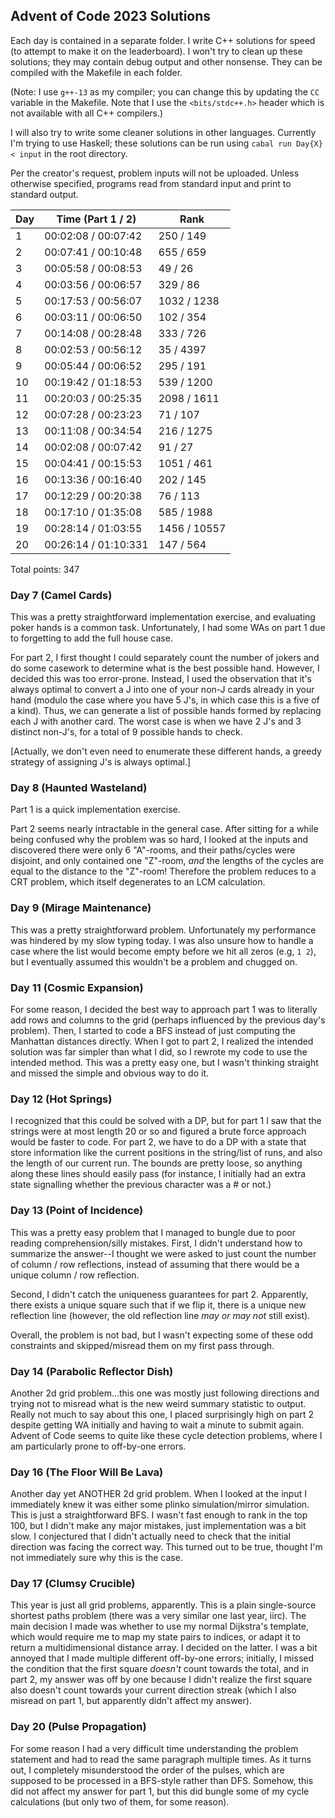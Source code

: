 ## Advent of Code 2023 Solutions

Each day is contained in a separate folder.
I write C++ solutions for speed (to attempt to make it on the leaderboard). I won't try to clean up these solutions; they may contain debug output and other nonsense. They can be compiled with the Makefile in each folder.

(Note: I use `g++-13` as my compiler; you can change this by updating the `CC` variable in the Makefile.
 Note that I use the `<bits/stdc++.h>` header which is not available with all C++ compilers.)

I will also try to write some cleaner solutions in other languages.
Currently I'm trying to use Haskell; these solutions can be run using `cabal run Day{X} < input` in the root directory.

Per the creator's request, problem inputs will not be uploaded.
Unless otherwise specified, programs read from standard input and print to standard output.

| Day  | Time (Part 1 / 2)    | Rank          |
|------|----------------------|---------------|
|  1   | 00:02:08 / 00:07:42  |  250 /   149  | 
|  2   | 00:07:41 / 00:10:48  |  655 /   659  |
|  3   | 00:05:58 / 00:08:53  |   49 /    26  |
|  4   | 00:03:56 / 00:06:57  |  329 /    86  |
|  5   | 00:17:53 / 00:56:07  | 1032 /  1238  |
|  6   | 00:03:11 / 00:06:50  |  102 /   354  |
|  7   | 00:14:08 / 00:28:48  |  333 /   726  |
|  8   | 00:02:53 / 00:56:12  |   35 /  4397  |
|  9   | 00:05:44 / 00:06:52  |  295 /   191  |
| 10   | 00:19:42 / 01:18:53  |  539 /  1200  |
| 11   | 00:20:03 / 00:25:35  | 2098 /  1611  |
| 12   | 00:07:28 / 00:23:23  |   71 /   107  |
| 13   | 00:11:08 / 00:34:54  |  216 /  1275  |
| 14   | 00:02:08 / 00:07:42  |   91 /    27  |
| 15   | 00:04:41 / 00:15:53  | 1051 /   461  |
| 16   | 00:13:36 / 00:16:40  |  202 /   145  |
| 17   | 00:12:29 / 00:20:38  |   76 /   113  |
| 18   | 00:17:10 / 01:35:08  |  585 /  1988  |
| 19   | 00:28:14 / 01:03:55  | 1456 / 10557  |
| 20   | 00:26:14 / 01:10:331 |  147 /   564  |

Total points: 347

### Day 7 (Camel Cards)

This was a pretty straightforward implementation exercise, and evaluating poker hands is a common task.
Unfortunately, I had some WAs on part 1 due to forgetting to add the full house case.

For part 2, I first thought I could separately count the number of jokers and do some casework to determine what is the best possible hand.
However, I decided this was too error-prone. Instead, I used the observation that it's always optimal to convert a J into one of your non-J cards already in your hand (modulo the case where you have 5 J's, in which case this is a five of a kind). Thus, we can generate a list of possible hands formed by replacing each J with another card.
The worst case is when we have 2 J's and 3 distinct non-J's, for a total of 9 possible hands to check.

[Actually, we don't even need to enumerate these different hands, a greedy strategy of assigning J's is always optimal.]

### Day 8 (Haunted Wasteland)

Part 1 is a quick implementation exercise.

Part 2 seems nearly intractable in the general case. After sitting for a while being confused why the problem was so hard, I looked at the inputs and discovered there were only 6 "A"-rooms, and their paths/cycles were disjoint, and only contained one "Z"-room, *and* the lengths of the cycles are equal to the distance to the "Z"-room!
Therefore the problem reduces to a CRT problem, which itself degenerates to an LCM calculation.

### Day 9 (Mirage Maintenance)

This was a pretty straightforward problem. Unfortunately my performance was hindered by my slow typing today.
I was also unsure how to handle a case where the list would become empty before we hit all zeros (e.g, `1 2`), but I eventually assumed this wouldn't be a problem and chugged on.

### Day 11 (Cosmic Expansion)

For some reason, I decided the best way to approach part 1 was to literally add rows and columns to the grid (perhaps influenced by the previous day's problem).
Then, I started to code a BFS instead of just computing the Manhattan distances directly.
When I got to part 2, I realized the intended solution was far simpler than what I did, so I rewrote my code to use the intended method.
This was a pretty easy one, but I wasn't thinking straight and missed the simple and obvious way to do it.

### Day 12 (Hot Springs)

I recognized that this could be solved with a DP, but for part 1 I saw that the strings were at most length 20 or so and figured a brute force approach would be faster to code.
For part 2, we have to do a DP with a state that store information like the current positions in the string/list of runs, and also the length of our current run.
The bounds are pretty loose, so anything along these lines should easily pass (for instance, I initially had an extra state signalling whether the previous character was a # or not.)

### Day 13 (Point of Incidence)

This was a pretty easy problem that I managed to bungle due to poor reading comprehension/silly mistakes.
First, I didn't understand how to summarize the answer--I thought we were asked to just count the number of column / row reflections, instead of assuming that there would be a unique column / row reflection.

Second, I didn't catch the uniqueness guarantees for part 2. Apparently, there exists a unique square such that if we flip it, there is a unique new reflection line (however, the old reflection line *may or may not* still exist).

Overall, the problem is not bad, but I wasn't expecting some of these odd constraints and skipped/misread them on my first pass through.

### Day 14 (Parabolic Reflector Dish)

Another 2d grid problem...this one was mostly just following directions and trying not to misread what is the new weird summary statistic to output.
Really not much to say about this one, I placed surprisingly high on part 2 despite getting WA initially and having to wait a minute to submit again.
Advent of Code seems to quite like these cycle detection problems, where I am particularly prone to off-by-one errors.

### Day 16 (The Floor Will Be Lava)

Another day yet ANOTHER 2d grid problem. When I looked at the input I immediately knew it was either some plinko simulation/mirror simulation.
This is just a straightforward BFS.
I wasn't fast enough to rank in the top 100, but I didn't make any major mistakes, just implementation was a bit slow.
I conjectured that I didn't actually need to check that the initial direction was facing the correct way. This turned out to be true, thought I'm not immediately sure why this is the case.

### Day 17 (Clumsy Crucible)

This year is just all grid problems, apparently.
This is a plain single-source shortest paths problem (there was a very similar one last year, iirc).
The main decision I made was whether to use my normal Dijkstra's template, which would require me to map my state pairs to indices, or adapt it to return a multidimensional distance array. I decided on the latter.
I was a bit annoyed that I made multiple different off-by-one errors; initially, I missed the condition that the first square *doesn't* count towards the total, and in part 2, my answer was off by one because I didn't realize the first square also doesn't count towards your current direction streak (which I also misread on part 1, but apparently didn't affect my answer).

### Day 20 (Pulse Propagation)

For some reason I had a very difficult time understanding the problem statement and had to read the same paragraph multiple times.
As it turns out, I completely misunderstood the order of the pulses, which are supposed to be processed in a BFS-style rather than DFS.
Somehow, this did not affect my answer for part 1, but this did bungle some of my cycle calculations (but only two of them, for some reason).


